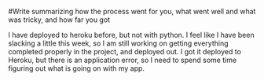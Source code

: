 #Write summarizing how the process went for you, what went well and what was tricky, and how far you got

I have deployed to heroku before, but not with python. I feel like I have been slacking a little this week, so I am still working on getting everything completed properly in the project, and deployed out. I got it deployed to Heroku, but there is an application error, so I need to spend some time figuring out what is going on with my app.